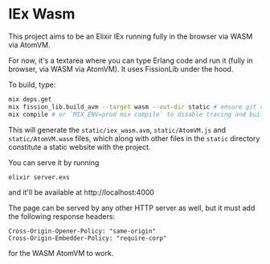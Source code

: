# IEx Wasm

This project aims to be an Elixir IEx running fully in the browser via WASM via AtomVM.

For now, it's a textarea where you can type Erlang code and run it (fully in browser, via WASM via AtomVM).
It uses FissionLib under the hood.

To build, type:

```sh
mix deps.get
mix fission_lib.build_avm --target wasm --out-dir static # ensure git can access your private SSH key if sourcing from private repository
mix compile # or `MIX_ENV=prod mix compile` to disable tracing and build in release
```

This will generate the `static/iex_wasm.avm`, `static/AtomVM.js` and `static/AtomVM.wasm` files,
which along with other files in the `static` directory constitute a static website with the project.

You can serve it by running

```sh
elixir server.exs
```

and it'll be available at http://localhost:4000

The page can be served by any other HTTP server as well, but it must add the following response headers:

```
Cross-Origin-Opener-Policy: "same-origin"
Cross-Origin-Embedder-Policy: "require-corp"
```

for the WASM AtomVM to work.
